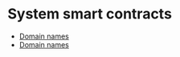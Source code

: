 
# System smart contracts

* [Domain names](/devportal/system_contracts/cyber.domain_contract.md)
* [Domain names](/devportal/system_contracts/cyber.token_contract.md)